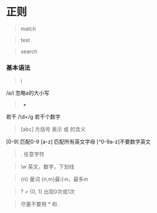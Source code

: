 # 正则

> match

> test

>search


### 基本语法

> i

/a/i 忽略a的大小写

> +

若干 /\d+/g 若干个数字

> [abc] 方括号 表示 或 的含义

[0-9] 匹配0-9 [a-z] 匹配所有英文字母 [^0-9a-z]不要数字英文

> . 任意字符

> \w 英文，数字，下划线

> {n} 量词 {n,m}最小n，最多m

> ? = {0, 1} 出现0次或1次

> 尽量不要用 * 和 .

